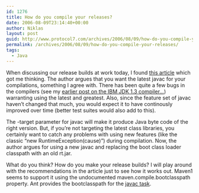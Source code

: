 ```yaml
---
id: 1276
title: How do you compile your releases?
date: 2006-08-09T23:14:40+00:00
author: Niklas
layout: post
guid: http://www.protocol7.com/archives/2006/08/09/how-do-you-compile-your-releases/
permalink: /archives/2006/08/09/how-do-you-compile-your-releases/
tags:
  - Java
---
```

<div class='microid-28d7d2c2a4950d37735e650a6f42174ce517e39f'>
  <p>
    When discussing our release builds at work today, I found <a href="http://www.javaworld.com/javaqa/2003-05/02-qa-0523-version-p3.html">this article</a> which got me thinking. The author argues that you want the latest javac for your compilations, something I agree with. There has been quite a few bugs in the compilers (see my <a href="http://www.protocol7.com/archives/2006/08/01/ibm-jdk-wonders/">earlier post on the IBM JDK 1.3 compiler&#8230;</a>) warranting using the latest and greatest. Also, since the feature set of javac haven&#8217;t changed that much, you would expect it to have continously improved over time (better test suites would also add to this).
  </p>
  
  <p>
    The -target parameter for javac will make it produce Java byte code of the right version. But, if you&#8217;re not targeting the latest class libraries, you certainly want to catch any problems with using new features (like the classic &#8220;new RuntimeException(cause)&#8221;) during compilation. Now, the author argues for using a new javac and replacing the boot class loader classpath with an old rt.jar.
  </p>
  
  <p>
    What do you think? How do you make your release builds? I will play around with the recommendations in the article just to see how it works out. Maven1 seems to support it using the undocumented maven.compile.bootclasspath property. Ant provides the bootclasspath for the <a href="http://ant.apache.org/manual/CoreTasks/javac.html">javac task</a>.
  </p>
</div>